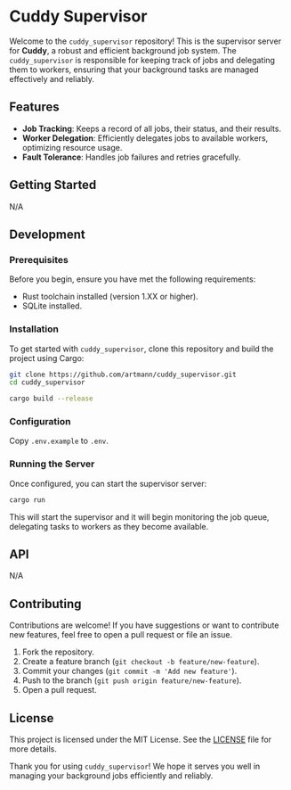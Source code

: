 # Cuddy Supervisor

Welcome to the `cuddy_supervisor` repository! This is the supervisor server for **Cuddy**, a robust and efficient background job system. The `cuddy_supervisor` is responsible for keeping track of jobs and delegating them to workers, ensuring that your background tasks are managed effectively and reliably.

## Features

- **Job Tracking**: Keeps a record of all jobs, their status, and their results.
- **Worker Delegation**: Efficiently delegates jobs to available workers, optimizing resource usage.
- **Fault Tolerance**: Handles job failures and retries gracefully.

## Getting Started

N/A

## Development

### Prerequisites

Before you begin, ensure you have met the following requirements:

- Rust toolchain installed (version 1.XX or higher).
- SQLite installed.

### Installation

To get started with `cuddy_supervisor`, clone this repository and build the project using Cargo:

```bash
git clone https://github.com/artmann/cuddy_supervisor.git
cd cuddy_supervisor

cargo build --release

```

### Configuration

Copy `.env.example` to `.env`.

### Running the Server

Once configured, you can start the supervisor server:

```bash
cargo run
```

This will start the supervisor and it will begin monitoring the job queue, delegating tasks to workers as they become available.

## API

N/A

## Contributing

Contributions are welcome! If you have suggestions or want to contribute new features, feel free to open a pull request or file an issue.

1. Fork the repository.
2. Create a feature branch (`git checkout -b feature/new-feature`).
3. Commit your changes (`git commit -m 'Add new feature'`).
4. Push to the branch (`git push origin feature/new-feature`).
5. Open a pull request.

## License

This project is licensed under the MIT License. See the [LICENSE](LICENSE.md) file for more details.

Thank you for using `cuddy_supervisor`! We hope it serves you well in managing your background jobs efficiently and reliably.
